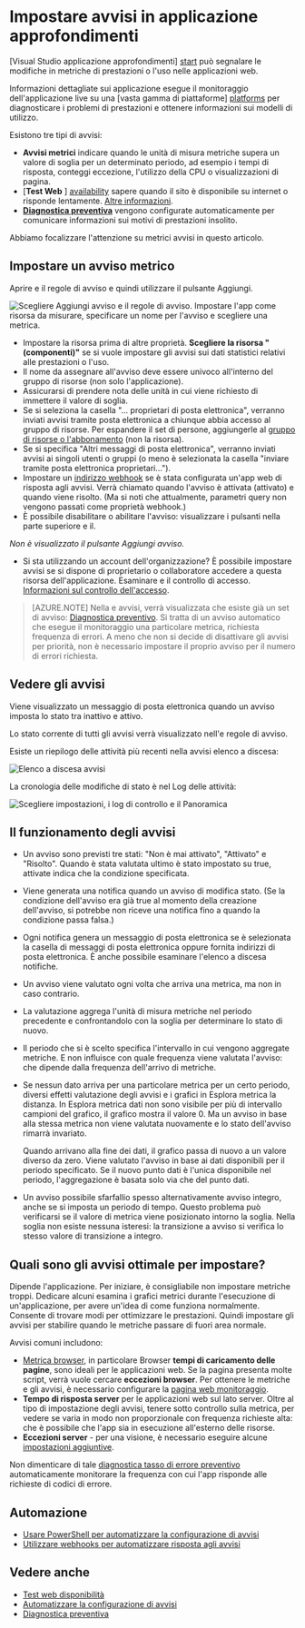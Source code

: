 <properties 
    pageTitle="Impostare avvisi in applicazione approfondimenti | Microsoft Azure" 
    description="Ricevere una notifica sulle tempi di risposta lenti eccezioni e altri prestazioni modifiche o l'uso nelle applicazioni web." 
    services="application-insights" 
    documentationCenter=""
    authors="alancameronwills" 
    manager="douge"/>

<tags 
    ms.service="application-insights" 
    ms.workload="tbd" 
    ms.tgt_pltfrm="ibiza" 
    ms.devlang="na" 
    ms.topic="article" 
    ms.date="10/14/2016" 
    ms.author="awills"/>
 
# <a name="set-alerts-in-application-insights"></a>Impostare avvisi in applicazione approfondimenti

[Visual Studio applicazione approfondimenti] [ start] può segnalare le modifiche in metriche di prestazioni o l'uso nelle applicazioni web. 

Informazioni dettagliate sui applicazione esegue il monitoraggio dell'applicazione live su una [vasta gamma di piattaforme] [ platforms] per diagnosticare i problemi di prestazioni e ottenere informazioni sui modelli di utilizzo.

Esistono tre tipi di avvisi:

* **Avvisi metrici** indicare quando le unità di misura metriche supera un valore di soglia per un determinato periodo, ad esempio i tempi di risposta, conteggi eccezione, l'utilizzo della CPU o visualizzazioni di pagina. 
* [**Test Web** ] [ availability] sapere quando il sito è disponibile su internet o risponde lentamente. [Altre informazioni][availability].
* [**Diagnostica preventiva**](app-insights-proactive-diagnostics.md) vengono configurate automaticamente per comunicare informazioni sui motivi di prestazioni insolito.

Abbiamo focalizzare l'attenzione su metrici avvisi in questo articolo.

## <a name="set-a-metric-alert"></a>Impostare un avviso metrico

Aprire e il regole di avviso e quindi utilizzare il pulsante Aggiungi. 

![Scegliere Aggiungi avviso e il regole di avviso. Impostare l'app come risorsa da misurare, specificare un nome per l'avviso e scegliere una metrica.](./media/app-insights-alerts/01-set-metric.png)

* Impostare la risorsa prima di altre proprietà. **Scegliere la risorsa "(componenti)"** se si vuole impostare gli avvisi sui dati statistici relativi alle prestazioni o l'uso.
* Il nome da assegnare all'avviso deve essere univoco all'interno del gruppo di risorse (non solo l'applicazione).
* Assicurarsi di prendere nota delle unità in cui viene richiesto di immettere il valore di soglia.
* Se si seleziona la casella "… proprietari di posta elettronica", verranno inviati avvisi tramite posta elettronica a chiunque abbia accesso al gruppo di risorse. Per espandere il set di persone, aggiungerle al [gruppo di risorse o l'abbonamento](app-insights-resources-roles-access-control.md) (non la risorsa).
* Se si specifica "Altri messaggi di posta elettronica", verranno inviati avvisi ai singoli utenti o gruppi (o meno è selezionata la casella "inviare tramite posta elettronica proprietari..."). 
* Impostare un [indirizzo webhook](../monitoring-and-diagnostics/insights-webhooks-alerts.md) se è stata configurata un'app web di risposta agli avvisi. Verrà chiamato quando l'avviso è attivata (attivato) e quando viene risolto. (Ma si noti che attualmente, parametri query non vengono passati come proprietà webhook.)
* È possibile disabilitare o abilitare l'avviso: visualizzare i pulsanti nella parte superiore e il.

*Non è visualizzato il pulsante Aggiungi avviso.* 

- Si sta utilizzando un account dell'organizzazione? È possibile impostare avvisi se si dispone di proprietario o collaboratore accedere a questa risorsa dell'applicazione. Esaminare e il controllo di accesso. [Informazioni sul controllo dell'accesso][roles].

> [AZURE.NOTE] Nella e avvisi, verrà visualizzata che esiste già un set di avviso: [Diagnostica preventivo](app-insights-proactive-failure-diagnostics.md). Si tratta di un avviso automatico che esegue il monitoraggio una particolare metrica, richiesta frequenza di errori. A meno che non si decide di disattivare gli avvisi per priorità, non è necessario impostare il proprio avviso per il numero di errori richiesta. 

## <a name="see-your-alerts"></a>Vedere gli avvisi

Viene visualizzato un messaggio di posta elettronica quando un avviso imposta lo stato tra inattivo e attivo. 

Lo stato corrente di tutti gli avvisi verrà visualizzato nell'e regole di avviso.

Esiste un riepilogo delle attività più recenti nella avvisi elenco a discesa:

![Elenco a discesa avvisi](./media/app-insights-alerts/010-alert-drop.png)

La cronologia delle modifiche di stato è nel Log delle attività:

![Scegliere impostazioni, i log di controllo e il Panoramica](./media/app-insights-alerts/09-alerts.png)



## <a name="how-alerts-work"></a>Il funzionamento degli avvisi

* Un avviso sono previsti tre stati: "Non è mai attivato", "Attivato" e "Risolto". Quando è stata valutata ultimo è stato impostato su true, attivate indica che la condizione specificata.

* Viene generata una notifica quando un avviso di modifica stato. (Se la condizione dell'avviso era già true al momento della creazione dell'avviso, si potrebbe non riceve una notifica fino a quando la condizione passa falsa.)

* Ogni notifica genera un messaggio di posta elettronica se è selezionata la casella di messaggi di posta elettronica oppure fornita indirizzi di posta elettronica. È anche possibile esaminare l'elenco a discesa notifiche.

* Un avviso viene valutato ogni volta che arriva una metrica, ma non in caso contrario.

* La valutazione aggrega l'unità di misura metriche nel periodo precedente e confrontandolo con la soglia per determinare lo stato di nuovo.

* Il periodo che si è scelto specifica l'intervallo in cui vengono aggregate metriche. E non influisce con quale frequenza viene valutata l'avviso: che dipende dalla frequenza dell'arrivo di metriche.

* Se nessun dato arriva per una particolare metrica per un certo periodo, diversi effetti valutazione degli avvisi e i grafici in Esplora metrica la distanza. In Esplora metrica dati non sono visibile per più di intervallo campioni del grafico, il grafico mostra il valore 0. Ma un avviso in base alla stessa metrica non viene valutata nuovamente e lo stato dell'avviso rimarrà invariato. 

    Quando arrivano alla fine dei dati, il grafico passa di nuovo a un valore diverso da zero. Viene valutato l'avviso in base ai dati disponibili per il periodo specificato. Se il nuovo punto dati è l'unica disponibile nel periodo, l'aggregazione è basata solo via che del punto dati.

* Un avviso possibile sfarfallio spesso alternativamente avviso integro, anche se si imposta un periodo di tempo. Questo problema può verificarsi se il valore di metrica viene posizionato intorno la soglia. Nella soglia non esiste nessuna isteresi: la transizione a avviso si verifica lo stesso valore di transizione a integro.



## <a name="what-are-good-alerts-to-set"></a>Quali sono gli avvisi ottimale per impostare?

Dipende l'applicazione. Per iniziare, è consigliabile non impostare metriche troppi. Dedicare alcuni esamina i grafici metrici durante l'esecuzione di un'applicazione, per avere un'idea di come funziona normalmente. Consente di trovare modi per ottimizzare le prestazioni. Quindi impostare gli avvisi per stabilire quando le metriche passare di fuori area normale. 

Avvisi comuni includono:

* [Metrica browser][client], in particolare Browser **tempi di caricamento delle pagine**, sono ideali per le applicazioni web. Se la pagina presenta molte script, verrà vuole cercare **eccezioni browser**. Per ottenere le metriche e gli avvisi, è necessario configurare la [pagina web monitoraggio][client].
* **Tempo di risposta server** per le applicazioni web sul lato server. Oltre al tipo di impostazione degli avvisi, tenere sotto controllo sulla metrica, per vedere se varia in modo non proporzionale con frequenza richieste alta: che è possibile che l'app sia in esecuzione all'esterno delle risorse. 
* **Eccezioni server** - per una visione, è necessario eseguire alcune [impostazioni aggiuntive](app-insights-asp-net-exceptions.md).

Non dimenticare di tale [diagnostica tasso di errore preventivo](app-insights-proactive-failure-diagnostics.md) automaticamente monitorare la frequenza con cui l'app risponde alle richieste di codici di errore. 

## <a name="automation"></a>Automazione

* [Usare PowerShell per automatizzare la configurazione di avvisi](app-insights-powershell-alerts.md)
* [Utilizzare webhooks per automatizzare risposta agli avvisi](../monitoring-and-diagnostics/insights-webhooks-alerts.md)

## <a name="see-also"></a>Vedere anche

* [Test web disponibilità](app-insights-monitor-web-app-availability.md)
* [Automatizzare la configurazione di avvisi](app-insights-powershell-alerts.md)
* [Diagnostica preventiva](app-insights-proactive-diagnostics.md) 



<!--Link references-->

[availability]: app-insights-monitor-web-app-availability.md
[client]: app-insights-javascript.md
[platforms]: app-insights-platforms.md
[roles]: app-insights-resources-roles-access-control.md
[start]: app-insights-overview.md

 
